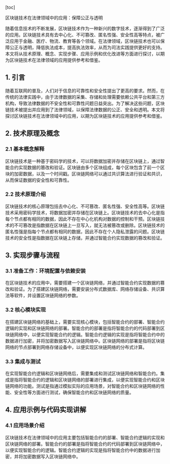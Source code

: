 
[toc]                    
                
                
区块链技术在法律领域中的应用：保障公正与透明

随着信息技术的不断发展，区块链技术作为一种新兴的数字技术，逐渐得到了广泛的应用。区块链技术具有去中心化、不可篡改、匿名性强、安全性高等特点，被广泛应用于金融、医疗、物流、教育等各个领域。在法律领域，区块链技术也可以保障公正与透明，降低执法成本，提高执法效率，从而为司法实践提供更好的支持。本文将从技术原理、概念、实现步骤、应用示例和优化改进等方面进行探讨，以期为区块链技术在法律领域的应用提供参考和借鉴。

## 1. 引言

随着互联网的普及，人们对于信息的可靠性和安全性提出了更高的要求。然而，在传统的法律实践中，由于法律数据的采集、存储和处理需要依赖公共平台和第三方机构，导致法律数据的不安全性和可靠性问题日益突出。为了解决这些问题，区块链技术被提出并应用到了法律领域，以保障法律数据的公正、安全和透明。本文将探讨区块链技术在法律领域中的应用，以期为区块链技术的应用提供参考和借鉴。

## 2. 技术原理及概念

### 2.1 基本概念解释

区块链技术是一种基于密码学的技术，可以将数据加密并存储在区块链上，通过智能合约实现数据的篡改和验证。区块链由多个区块组成，每个区块包含了前一个区块的加密数据，以及一个时间戳。区块链网络可以通过共识算法进行验证和共识，从而保证数据的安全性和可靠性。

### 2.2 技术原理介绍

区块链技术的核心原理包括去中心化、不可篡改、匿名性强、安全性高等。区块链技术采用密码学技术，将数据加密并存储在区块链上。区块链技术的去中心化是指每个节点都有相同的数据，因此不存在中心化机构对数据的控制和干预。区块链技术的不可篡改是指数据在区块链上一旦写入，就无法被篡改或删除。区块链技术的匿名性强是指每个节点都有相同的数据，因此不存在个人隐私泄露的问题。区块链技术的安全性是指数据在区块链上存储，并通过智能合约实现数据的篡改和验证。

## 3. 实现步骤与流程

### 3.1 准备工作：环境配置与依赖安装

在区块链技术的应用中，需要搭建一个区块链网络，并通过智能合约实现数据的篡改和验证。为了搭建区块链网络，需要安装分布式数据库、网络存储设备、共识算法等软件，并设置区块链网络的参数。

### 3.2 核心模块实现

在搭建区块链网络的基础上，需要实现核心模块，包括智能合约的部署、智能合约逻辑的实现和区块链网络的部署。智能合约的部署是指将智能合约的代码部署到区块链网络中，以便实现智能合约的逻辑。智能合约逻辑的实现是指将智能合约中的数据进行加密，并将加密数据写入区块链网络中。区块链网络的部署是指将区块链网络的节点部署到网络存储设备中，以便实现区块链网络的分布式计算。

### 3.3 集成与测试

在实现智能合约逻辑和区块链网络后，需要集成和测试区块链网络和智能合约。集成是指将智能合约的逻辑和区块链网络的部署进行集成，以便实现智能合约和区块链网络的功能。测试是指通过模拟实际的应用场景，对智能合约和区块链网络的性能、安全性等方面进行测试，确保智能合约和区块链网络的质量。

## 4. 应用示例与代码实现讲解

### 4.1 应用场景介绍

区块链技术在法律领域中的应用主要包括智能合约的部署、智能合约逻辑的实现和区块链网络的部署。智能合约的部署是指将智能合约的代码部署到区块链网络中，以便实现智能合约的逻辑。智能合约逻辑的实现是指将智能合约中的数据进行加密，并将加密数据写入区块链网络中。

